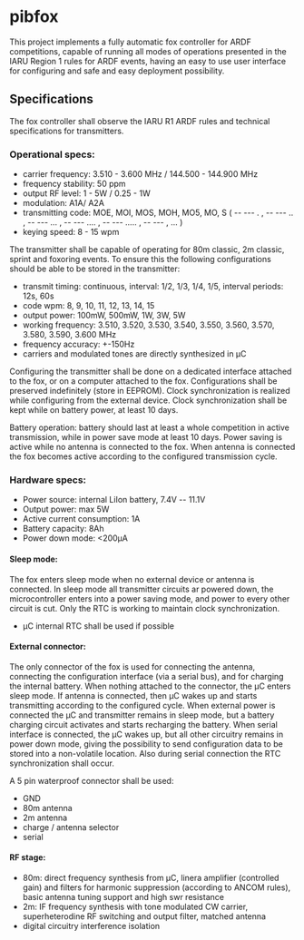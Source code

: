 # pibfox

This project implements a fully automatic fox controller for ARDF competitions, capable of running all modes of operations presented in the IARU Region 1 rules for ARDF events, having an easy to use user interface for configuring and safe and easy deployment possibility.

## Specifications

The fox controller shall observe the IARU R1 ARDF rules and technical specifications for transmitters.

### Operational specs:

- carrier frequency: 3.510 - 3.600 MHz / 144.500 - 144.900 MHz
- frequency stability: 50 ppm
- output RF level: 1 - 5W / 0.25 - 1W
- modulation: A1A/ A2A
- transmitting code: MOE, MOI, MOS, MOH, MO5, MO, S
( -- --- . , -- --- .. , -- --- ... , -- --- .... , -- --- ..... , -- --- , ... ) 
- keying speed: 8 - 15 wpm

The transmitter shall be capable of operating for 80m classic, 2m classic, sprint and foxoring events.
To ensure this the following configurations should be able to be stored in the transmitter:

- transmit timing: continuous, interval: 1/2, 1/3, 1/4, 1/5, interval periods: 12s, 60s
- code wpm: 8, 9, 10, 11, 12, 13, 14, 15
- output power: 100mW, 500mW, 1W, 3W, 5W
- working frequency: 3.510, 3.520, 3.530, 3.540, 3.550, 3.560, 3.570, 3.580, 3.590, 3.600 MHz
- frequency accuracy: +-150Hz
- carriers and modulated tones are directly synthesized in µC

Configuring the transmitter shall be done on a dedicated interface attached to the fox, or on a computer attached to the fox. Configurations shall be preserved indefinitely (store in EEPROM).
Clock synchronization is realized while configuring from the external device. Clock synchronization shall be kept while on battery power, at least 10 days.
 
Battery operation:
battery should last at least a whole competition in active transmission, while in power save mode at least 10 days. Power saving is active while no antenna is connected to the fox. When antenna is connected the fox becomes active according to the configured transmission cycle.


### Hardware specs:

- Power source: internal LiIon battery, 7.4V -- 11.1V
- Output power: max 5W
- Active current consumption: 1A
- Battery capacity: 8Ah
- Power down mode: <200µA

#### Sleep mode:
The fox enters sleep mode when no external device or antenna is connected. In sleep mode all transmitter circuits ar powered down, the microcontroller enters into a power saving mode, and power to every other circuit is cut. Only the RTC is working to maintain clock synchronization.

- µC internal RTC shall be used if possible

#### External connector:
The only connector of the fox is used for connecting the antenna, connecting the configuration interface (via a serial bus), and for charging the internal battery. When nothing attached to the connector, the µC enters sleep mode. If antenna is connected, then µC wakes up and starts transmitting according to the configured cycle. When external power is connected the µC and transmitter remains in sleep mode, but a battery charging circuit activates and starts recharging the battery. When serial interface is connected, the µC wakes up, but all other circuitry remains in power down mode, giving the possibility to send configuration data to be stored into a non-volatile location. Also during serial connection the RTC synchronization shall occur.

A 5 pin waterproof connector shall be used:
- GND
- 80m antenna
- 2m antenna
- charge / antenna selector
- serial

#### RF stage:

- 80m: direct frequency synthesis from µC, linera amplifier (controlled gain) and filters for harmonic suppression (according to ANCOM rules), basic antenna tuning support and high swr resistance
- 2m: IF frequency synthesis with tone modulated CW carrier, superheterodine RF switching and output filter, matched antenna
- digital circuitry interference isolation

